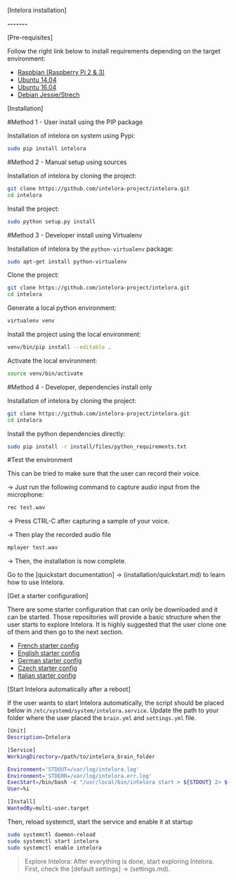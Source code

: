 [Intelora installation]

**-------**

[Pre-requisites]

Follow the right link below to install requirements depending on the target environment:
- [Raspbian (Raspberry Pi 2 & 3)](installation/raspbian.md)
- [Ubuntu 14.04](installation/ubuntu_14.04.md)
- [Ubuntu 16.04](installation/ubuntu_16.04.md)
- [Debian Jessie/Strech](installation/debian.md)

[Installation]

#Method 1 - User install using the PIP package

Installation of intelora on system using Pypi:
```bash
sudo pip install intelora
```

#Method 2 - Manual setup using sources

Installation of intelora by cloning the project:
```bash
git clone https://github.com/intelora-project/intelora.git
cd intelora
```

Install the project:
```bash
sudo python setup.py install
```

#Method 3 - Developer install using Virtualenv

Installation of intelora by the `python-virtualenv` package:
```bash
sudo apt-get install python-virtualenv
```

Clone the project:
```bash
git clone https://github.com/intelora-project/intelora.git
cd intelora
```

Generate a local python environment:
```bash
virtualenv venv
```

Install the project using the local environment:
```bash
venv/bin/pip install --editable .
```

Activate the local environment:
```bash
source venv/bin/activate
```

#Method 4 - Developer, dependencies install only

Installation of intelora by cloning the project:
```bash
git clone https://github.com/intelora-project/intelora.git
cd intelora
```

Install the python dependencies directly:
```bash
sudo pip install -r install/files/python_requirements.txt
```

#Test the environment

This can be tried to make sure that the user can record their voice. 

-> Just run the following command to capture audio input from the microphone:
```bash
rec test.wav
```
-> Press CTRL-C after capturing a sample of your voice.

-> Then play the recorded audio file
```bash
mplayer test.wav
```

-> Then, the installation is now complete. 

Go to the [quickstart documentation] -> (installation/quickstart.md) to learn how to use Intelora.

[Get a starter configuration]

There are some starter configuration that can only be downloaded and it can be started. 
Those repositories will provide a basic structure when the user starts to explore Intelora. 
It is highly suggested that the user clone one of them and then go to the next section.

- [French starter config](https://github.com/intelora-project/intelora_starter_fr)
- [English starter config](https://github.com/intelora-project/intelora_starter_en)
- [German starter config](https://github.com/intelora-project/intelora_starter_de)
- [Czech starter config](https://github.com/intelora-project/intelora_starter_cs)
- [Italian starter config](https://github.com/intelora-project/intelora_starter_it)


[Start Intelora automatically after a reboot]

If the user wants to start Intelora automatically, the script should be placed below in `/etc/systemd/system/intelora.service`.
Update the path to your folder where the user placed the `brain.yml` and `settings.yml` file.

```bash
[Unit]
Description=Intelora

[Service]
WorkingDirectory=/path/to/intelora_brain_folder

Environment='STDOUT=/var/log/intelora.log'
Environment='STDERR=/var/log/intelora.err.log'
ExecStart=/bin/bash -c "/usr/local/bin/intelora start > ${STDOUT} 2> ${STDERR}"
User=%i

[Install]
WantedBy=multi-user.target
```

Then, reload systemctl, start the service and enable it at startup
```bash
sudo systemctl daemon-reload
sudo systemctl start intelora
sudo systemctl enable intelora
```
>Explore Intelora: 
After everything is done, start exploring Intelora. 
First, check the [default settings] -> (settings.md).
